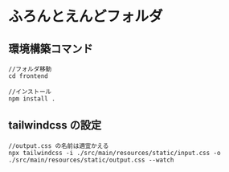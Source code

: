 # ふろんとえんどフォルダ

## 環境構築コマンド
```
//フォルダ移動
cd frontend

//インストール
npm install .   
```

## tailwindcss の設定
```
//output.css の名前は適宜かえる
npx tailwindcss -i ./src/main/resources/static/input.css -o ./src/main/resources/static/output.css --watch
```